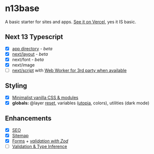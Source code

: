 # n13base

A basic starter for sites and apps. [See it on Vercel](https://n13base.vercel.app/), yes it IS basic.

## Next 13 Typescript

- [x] [app directory](https://beta.nextjs.org/docs/upgrade-guide#next-steps) _- beta_
- [x] [next/layout](https://nextjs.org/docs/basic-features/layouts) _- beta_
- [x] next/font _- beta_
- [x] next/image
- [ ] [next/script](https://beta.nextjs.org/docs/upgrade-guide#script-component) with [Web Worker for 3rd party when available](https://beta.nextjs.org/docs/optimizing/scripts#offloading-scripts-to-a-web-worker-experimental)

## Styling

- [x] [Minimalist vanilla CSS & modules](https://www.smashingmagazine.com/2021/07/global-local-styling-nextjs/)
- [x] **globals:** @layer [reset](https://css-tricks.com/notes-on-josh-comeaus-custom-css-reset/), variables ([utopia](https://utopia.fyi/), colors), utilities (dark mode)

## Enhancements

- [x] [SEO](https://github.com/garmeeh/next-seo/blob/master/APP_DIRECTORY.md)
- [x] [Sitemap](https://github.com/iamvishnusankar/next-sitemap)
- [x] [Forms](https://react-hook-form.com/) + _[validation with Zod](https://www.austinshelby.com/blog/build-a-react-form-with-react-hook-form-and-zod)_
- [ ] [Validation & Type Inference](https://zod.dev/)
